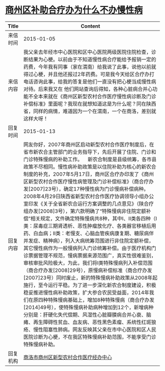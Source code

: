 # [商州区补助合疗办为什么不办慢性病](http://www.shangluo.gov.cn/zmhd/ldxxxx.jsp?urltype=leadermail.LeaderMailContentUrl&wbtreeid=1112&leadermailid=2887)

| Title |                                                                                                                                                                                                                                                                                                                                                                                            Content                                                                                                                                                                                                                                                                                                                                                                                            |
|:-----:|-----------------------------------------------------------------------------------------------------------------------------------------------------------------------------------------------------------------------------------------------------------------------------------------------------------------------------------------------------------------------------------------------------------------------------------------------------------------------------------------------------------------------------------------------------------------------------------------------------------------------------------------------------------------------------------------------------------------------------------------------------------------------------------------------|
| 来信时间  | 2015-01-05                                                                                                                                                                                                                                                                                                                                                                                                                                                                                                                                                                                                                                                                                                                                                                                    |
| 来信内容  | 我父亲去年经市中心医院和区中心医院两级医院住院检查，诊断结果为心梗。以前由于不知道慢性病合疗能给予报销一定的药费，今年我有同事（家在渭南）给我说了此事，说他以前就得过心梗，并且他还报过2年药费。可是我今天给区合疗办打电话咨询此事，给我的答复是他们一直没有把心梗当成慢性病对待。后来我又在 他们网站查询后得知，各种心脏病合并心功能不全本来就在《商州区新型农村合作医疗慢性病诊断及门诊补偿标准》里面呢？我现在就想知道这是为什么呢？同在陕西省，同样的病情，难道因为一个在渭南，一个在商洛，差别就这样大呀！                                                                                                                                                                                                                                                                                                                                                                                                                                                                                                                                     |
| 回复时间  | 2015-01-13                                                                                                                                                                                                                                                                                                                                                                                                                                                                                                                                                                                                                                                                                                                                                                                    |
| 回复内容  | 网友你好，2007年商州区启动新型农村合作医疗制度后，在省市新农合主管部门的业务指导下，先后开展了住院、门诊和门诊特殊慢病的补助工作。    新农合制度是县级统筹，各市县政策不尽相同。慢性病补助政策是以住院补助为核心的新农合制度的补充，2007年5月17日，商州区合疗办印发了《商州区新型农村合作医疗慢性病管理及门诊补偿标准》（商合疗办发[2007]23号），确定17种慢性病为门诊慢病补偿病种。2008年4月29日陕西省新型农村合作医疗协调领导小组办公室印发《关于全省新农合运行方案调整的几点意见》（陕合疗组办发[2008]3号），第六款明确了“特殊慢病非住院定额补偿”相关规定，文件确定特殊慢病共8种，其中Ⅰ、Ⅱ类各四种（Ⅰ类：尿毒症三期肾透析、恶性肿瘤放化疗、各类器官移植后用药、白血病；Ⅱ类：老慢支、心脑血管疾病康复期、糖尿病伴并发症、精神病），列入大病统筹范围进行非住院定额补偿，其它慢性病作为一般慢病列入门诊统筹补偿。由于医疗机构门诊票据管理不规范，慢病票据来源范围广，真实性很难鉴别，审核审批风险极大，为此，我们将Ⅰ类特殊慢病列入补偿范围（商合疗办发[2008]29号），原慢病补偿标准（商合疗办发[2007]23号）同时废止，新的特殊慢病补助政策从2008年起施行，至今运行平稳。为了进一步深化新农合制度建设，积极稳妥推进慢性病补助政策，扩大参合农民受益面，2014年我们在原四种特殊慢病基础上，增加8种特殊慢病（商合疗办发[2014]49号），使特殊慢病补助病种增加到12个，新增病种分别是：肝硬化失代偿期、风湿性心脏瓣膜病合并心衰、脑瘫、再生障碍性贫血、血友病、恶性黑色素瘤、系统性红斑狼疮、慢性阻塞性肺病。网友反映其父亲在市中心医院和区人民医院诊断为心梗，不在我区特殊慢病补助范围，不能享受门诊特殊慢病补助。 |
| 回复机构  | [商洛市商州区新型农村合作医疗经办中心](../../category/agencies/商洛市商州区新型农村合作医疗经办中心.md)                                                                                                                                                                                                                                                                                                                                                                                                                                                                                                                                                                                                                                                                                                                           |